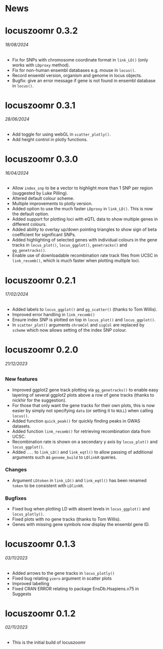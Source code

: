 News
=====

# locuszoomr 0.3.2
###### 18/08/2024

* Fix for SNPs with chromosome coordinate format in `link_LD()` (only works with 
`LDproxy` method).
* Fix for non-human ensembl databases e.g. mouse in `locus()`.
* Record ensembl version, organism and genome in locus objects.
* Bugfix: give an error message if gene is not found in ensembl database in 
`locus()`.

# locuszoomr 0.3.1
###### 28/06/2024

* Add toggle for using webGL in `scatter_plotly()`.
* Add height control in plotly functions.

# locuszoomr 0.3.0
###### 16/04/2024

* Allow `index_snp` to be a vector to highlight more than 1 SNP per region 
(suggested by Luke Pilling).
* Altered default colour scheme.
* Multiple improvements to plotly version.
* Added option to use the much faster `LDproxy` in `link_LD()`. This is now the
default option.
* Added support for plotting loci with eQTL data to show multiple genes in 
different colours.
* Added ability to overlay up/down pointing triangles to show sign of beta 
coefficient for significant SNPs.
* Added highlighting of selected genes with individual colours in the gene 
tracks in `locus_plot()`, `locus_ggplot()`, `genetracks()` and 
`gg_genetracks()`.
* Enable use of downloadable recombination rate track files from UCSC in 
`link_recomb()`, which is much faster when plotting multiple loci.

# locuszoomr 0.2.1
###### 17/02/2024

* Added labels to `locus_ggplot()` and `gg_scatter()` (thanks to Tom Willis).
* Improved error handling in `link_recomb()`
* Ensure index SNP is plotted on top in `locus_plot()` and `locus_ggplot()`.
* In `scatter_plot()` arguments `chromCol` and `sigCol` are replaced by `scheme` 
which now allows setting of the index SNP colour.

# locuszoomr 0.2.0
###### 21/12/2023

### New features
* Improved ggplot2 gene track plotting via `gg_genetracks()` to enable easy 
layering of several ggplot2 plots above a row of gene tracks (thanks to nickhir 
for the suggestion).
* For those that only want the gene tracks for their own plots, this is now 
easier by simply not specifying `data` (or setting it to `NULL`) when calling 
`locus()`.
* Added function `quick_peak()` for quickly finding peaks in GWAS datasets.
* Added function `link_recomb()` for retrieving recombination data from UCSC.
* Recombination rate is shown on a secondary y axis by `locus_plot()` and 
`locus_ggplot()`.
* Added `...` to `link_LD()` and `link_eqtl()` to allow passing of additional 
arguments such as `genome_build` to `LDlinkR` queries.

### Changes
* Argument `LDtoken` in `link_LD()` and `link_eqtl()` has been renamed `token` 
to be consistent with `LDlinkR`.

### Bugfixes
* Fixed bug when plotting LD with absent levels in `locus_ggplot()` and 
`locus_plotly()`.
* Fixed plots with no gene tracks (thanks to Tom Willis).
* Genes with missing gene symbols now display the ensembl gene ID.

# locuszoomr 0.1.3
###### 03/11/2023

* Added arrows to the gene tracks in `locus_plotly()`
* Fixed bug relating `yzero` argument in scatter plots
* Improved labelling
* Fixed CRAN ERROR relating to package EnsDb.Hsapiens.v75 in Suggests

# locuszoomr 0.1.2
###### 02/11/2023

* This is the initial build of locuszoomr
